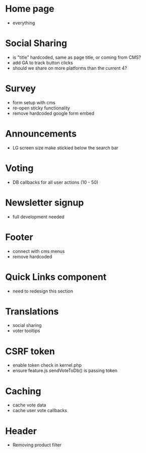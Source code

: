 # Home page
- everything

# Social Sharing
- is "title" hardcoded, same as page title, or coming from CMS?
- add GA to track button clicks
- should we share on more platforms than the current 4?

# Survey 
- form setup with cms
- re-open sticky functionality
- remove hardcoded google form embed

# Announcements
- LG screen size make stickied below the search bar

# Voting 
- DB callbacks for all user actions (10 - 50)

# Newsletter signup
- full development needed

# Footer 
- connect with cms menus
- remove hardcoded

# Quick Links component 
- need to redesign this section

# Translations 
- social sharing
- voter tooltips

# CSRF token
- enable token check in kernel.php
- ensure feature.js sendVoteToDb() is passing token

# Caching
- cache vote data
- cache user vote callbacks

# Header
- Removing product filter

